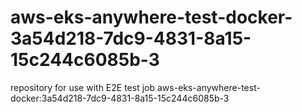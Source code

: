 # aws-eks-anywhere-test-docker-3a54d218-7dc9-4831-8a15-15c244c6085b-3
repository for use with E2E test job aws-eks-anywhere-test-docker:3a54d218-7dc9-4831-8a15-15c244c6085b-3
